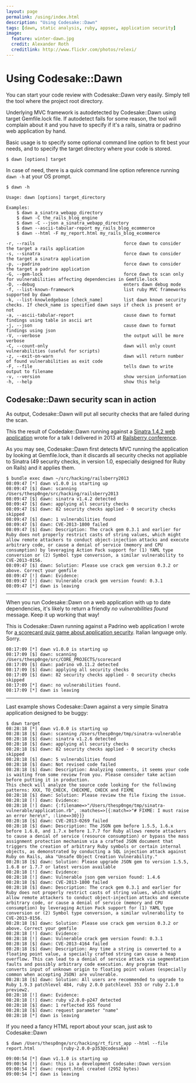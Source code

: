 ```yaml
---
layout: page
permalink: /using/index.html
description: "Using Codesake::Dawn"
tags: [dawn, static analysis, ruby, appsec, application security]
image:
  feature: winter-dawn.jpg
  credit: Alexander Roth
  creditlink: http://www.flickr.com/photos/relexi/
---
```


# Using Codesake::Dawn

You can start your code review with Codesake::Dawn very easily. Simply tell the tool
where the project root directory. 

Underlying MVC framework is autodetected by Codesake::Dawn using target Gemfile.lock
file. If autodetect fails for some reason, the tool will complain about it and
you have to specify if it's a rails, sinatra or padrino web application by
hand.

Basic usage is to specify some optional command line option to fit best your
needs, and to specify the target directory where your code is stored.

```
$ dawn [options] target
```

In case of need, there is a quick command line option reference running ```dawn -h``` at your OS prompt.

    $ dawn -h

    Usage: dawn [options] target_directory

    Examples:
        $ dawn a_sinatra_webapp_directory
        $ dawn -C the_rails_blog_engine
        $ dawn -C --json a_sinatra_webapp_directory        
        $ dawn --ascii-tabular-report my_rails_blog_ecommerce        
        $ dawn --html -F my_report.html my_rails_blog_ecommerce

    -r, --rails                                  force dawn to consider the target a rails application   
    -s, --sinatra                                force dawn to consider the target a sinatra application   
    -p, --padrino                                force dawn to consider the target a padrino application
    -G, --gem-lock                               force dawn to scan only for vulnerabilities affecting dependencies in Gemfile.lock
    -D, --debug                                  enters dawn debug mode
    -f, --list-known-framework                   list ruby MVC frameworks supported by dawn
    -k, --list-knowledgebase [check_name]        list dawn known security checks. If check_name is specified dawn says if check is present or not
    -a, --ascii-tabular-report                   cause dawn to format findings using table in ascii art   
    -j, --json                                   cause dawn to format findings using json   
    -V, --verbose                                the output will be more verbose   
    -C, --count-only                             dawn will only count vulnerabilities (useful for scripts)   
    -z, --exit-on-warn                           dawn will return number of found vulnerabilities as exit code
    -F, --file                                   tells dawn to write output to filename   
    -v, --version                                show version information
    -h, --help                                   show this help

## Codesake::Dawn security scan in action

As output, Codesake::Dawn will put all security checks that are failed during the scan.

This the result of Codedake::Dawn running against a 
[Sinatra 1.4.2 web application](https://github.com/thesp0nge/railsberry2013) wrote for a talk I
delivered in 2013 at [Railsberry conference](http://www.railsberry.com).

As you may see, Codesake::Dawn first detects MVC running the application by
looking at Gemfile.lock, than it discards all security checks not appliable to
Sinatra (49 security checks, in version 1.0, especially designed for Ruby on
Rails) and it applies them.

    $ bundle exec dawn ~/src/hacking/railsberry2013
    08:09:47 [*] dawn v1.0.0 is starting up
    08:09:47 [$] dawn: scanning /Users/thesp0nge/src/hacking/railsberry2013
    08:09:47 [$] dawn: sinatra v1.4.2 detected
    08:09:47 [$] dawn: applying all security checks
    08:09:47 [$] dawn: 82 security checks applied - 0 security checks skipped
    08:09:47 [$] dawn: 1 vulnerabilities found
    08:09:47 [$] dawn: CVE-2013-1800 failed
    08:09:47 [$] dawn: Description: The crack gem 0.3.1 and earlier for Ruby does not properly restrict casts of string values, which might allow remote attackers to conduct object-injection attacks and execute arbitrary code, or cause a denial of service (memory and CPU consumption) by leveraging Action Pack support for (1) YAML type conversion or (2) Symbol type conversion, a similar vulnerability to CVE-2013-0156.
    08:09:47 [$] dawn: Solution: Please use crack gem version 0.3.2 or above. Correct your gemfile
    08:09:47 [!] dawn: Evidence:
    08:09:47 [!] dawn: Vulnerable crack gem version found: 0.3.1
    08:09:47 [*] dawn is leaving

---

When you run Codesake::Dawn on a web application with up to date dependencies,
it's likely to return a friendly _no vulnerabilities found_ message. Keep it up
working that way!

This is Codesake::Dawn running against a Padrino web application I wrote for [a
scorecard quiz game about application security](http://scorecard.armoredcode.com). 
Italian language only. Sorry.

    08:17:09 [*] dawn v1.0.0 is starting up
    08:17:09 [$] dawn: scanning /Users/thesp0nge/src/CORE_PROJECTS/scorecard
    08:17:09 [$] dawn: padrino v0.11.2 detected
    08:17:09 [$] dawn: applying all security checks
    08:17:09 [$] dawn: 82 security checks applied - 0 security checks skipped
    08:17:09 [*] dawn: no vulnerabilities found.
    08:17:09 [*] dawn is leaving

---

Last example shows Codesake::Dawn against a very simple Sinatra application
designed to be buggy:

    $ dawn target
    08:28:18 [*] dawn v1.0.0 is starting up
    08:28:18 [$] dawn: scanning /Users/thesp0nge/tmp/sinatra-vulnerable
    08:28:18 [$] dawn: sinatra v1.2.6 detected
    08:28:18 [$] dawn: applying all security checks
    08:28:18 [$] dawn: 82 security checks applied - 0 security checks skipped
    08:28:18 [$] dawn: 5 vulnerabilities found
    08:28:18 [$] dawn: Not revised code failed
    08:28:18 [$] dawn: Description: Analyzing comments, it seems your code is waiting from some review from you. Please consider take action before putting it in production.
    This check will analyze the source code looking for the following patterns: XXX, TO_CHECK, CHECKME, CHECK and FIXME
    08:28:18 [$] dawn: Solution: Please review the file fixing the issue.
    08:28:18 [!] dawn: Evidence:
    08:28:18 [!] dawn: {:filename=>"/Users/thesp0nge/tmp/sinatra-vulnerable/application.rb", :matches=>[{:match=>"# FIXME: I must raise an error here\n", :line=>30}]}
    08:28:18 [$] dawn: CVE-2013-0269 failed
    08:28:18 [$] dawn: Description: The JSON gem before 1.5.5, 1.6.x before 1.6.8, and 1.7.x before 1.7.7 for Ruby allows remote attackers to cause a denial of service (resource consumption) or bypass the mass assignment protection mechanism via a crafted JSON document that triggers the creation of arbitrary Ruby symbols or certain internal objects, as demonstrated by conducting a SQL injection attack against Ruby on Rails, aka "Unsafe Object Creation Vulnerability."
    08:28:18 [$] dawn: Solution: Please upgrade JSON gem to version 1.5.5, 1.6.8 or 1.7.7 or latest version available
    08:28:18 [!] dawn: Evidence:
    08:28:18 [!] dawn: Vulnerable json gem version found: 1.4.6
    08:28:18 [$] dawn: CVE-2013-1800 failed
    08:28:18 [$] dawn: Description: The crack gem 0.3.1 and earlier for Ruby does not properly restrict casts of string values, which might allow remote attackers to conduct object-injection attacks and execute arbitrary code, or cause a denial of service (memory and CPU consumption) by leveraging Action Pack support for (1) YAML type conversion or (2) Symbol type conversion, a similar vulnerability to CVE-2013-0156.
    08:28:18 [$] dawn: Solution: Please use crack gem version 0.3.2 or above. Correct your gemfile
    08:28:18 [!] dawn: Evidence:
    08:28:18 [!] dawn: Vulnerable crack gem version found: 0.3.1
    08:28:18 [$] dawn: CVE-2013-4164 failed
    08:28:18 [$] dawn: Description: Any time a string is converted to a floating point value, a specially crafted string can cause a heap overflow. This can lead to a denial of service attack via segmentation faults and possibly arbitrary code execution. Any program that converts input of unknown origin to floating point values (especially common when accepting JSON) are vulnerable.
    08:28:18 [$] dawn: Solution: All users are recommended to upgrade to Ruby 1.9.3 patchlevel 484, ruby 2.0.0 patchlevel 353 or ruby 2.1.0 preview2.
    08:28:18 [!] dawn: Evidence:
    08:28:18 [!] dawn: ruby v2.0.0-p247 detected
    08:28:18 [$] dawn: 1 reflected XSS found
    08:28:18 [$] dawn: request parameter "name"
    08:28:18 [*] dawn is leaving

If you need a fancy HTML report about your scan, just ask to Codesake::Dawn

    $ dawn /Users/thesp0nge/src/hacking/rt_first_app --html --file report.html          (ruby-2.0.0-p353@codesake)

    09:00:54 [*] dawn v1.1.0 is starting up
    09:00:54 [!] dawn: this is a development Codesake::Dawn version
    09:00:54 [*] dawn: report.html created (2952 bytes)
    09:00:54 [*] dawn is leaving
